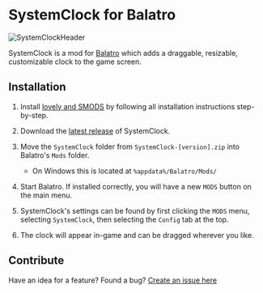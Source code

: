# SystemClock for Balatro
![SystemClockHeader](https://github.com/user-attachments/assets/bcc987a2-3dc4-42f8-9f5b-9a7cb9d4a918)

SystemClock is a mod for [Balatro](https://store.steampowered.com/app/2379780/Balatro/) which adds a draggable, resizable, customizable clock to the game screen.

## Installation
1. Install [lovely and SMODS](https://github.com/Steamodded/smods/wiki) by following all installation instructions step-by-step.
   
2. Download the [latest release](https://github.com/Breezebuilder/SystemClock/releases/latest) of SystemClock.
   
3. Move the `SystemClock` folder from `SystemClock-[version].zip` into Balatro's `Mods` folder.
    - On Windows this is located at `%appdata%/Balatro/Mods/`
    
4. Start Balatro. If installed correctly, you will have a new `MODS` button on the main menu.
   
5. SystemClock's settings can be found by first clicking the `MODS` menu, selecting `SystemClock`, then selecting the `Config` tab at the top.

7. The clock will appear in-game and can be dragged wherever you like.


## Contribute
Have an idea for a feature? Found a bug?
[Create an issue here](https://github.com/Breezebuilder/SystemClock/issues/)
